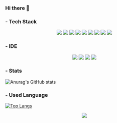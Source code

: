 ### Hi there 👋

### - Tech Stack

<div align="center">
<img src="https://img.shields.io/badge/JAVA-007396?style=for-the-badge&logo=java&logoColor=white">
<img src="https://img.shields.io/badge/mysql-4479A1?style=for-the-badge&logo=mysql&logoColor=white">
<img src="https://img.shields.io/badge/html-E34F26?style=for-the-badge&logo=html5&logoColor=white"> 
<img src="https://img.shields.io/badge/css-1572B6?style=for-the-badge&logo=css3&logoColor=white">
<img src="https://img.shields.io/badge/github-181717?style=for-the-badge&logo=github&logoColor=white">
<img src="https://img.shields.io/badge/aws-232F3E?style=for-the-badge&logo=aws&logoColor=white">
<img src="https://img.shields.io/badge/c-A8B9CC?style=for-the-badge&logo=aws&logoColor=white">
<img src="https://img.shields.io/badge/python-3776AB?style=for-the-badge&logo=aws&logoColor=white">
<img src="https://img.shields.io/badge/node-339933?style=for-the-badge&logo=aws&logoColor=white">
</div>


### - IDE
<div align="center">
 <img src="https://img.shields.io/badge/androidstudio-3DDC84?style=for-the-badge&logo=aws&logoColor=white">
 <img src="https://img.shields.io/badge/visualstudio-5C2D91?style=for-the-badge&logo=aws&logoColor=white">
 <img src="https://img.shields.io/badge/visualstudiocode-007ACC?style=for-the-badge&logo=aws&logoColor=white">
 <img src="https://img.shields.io/badge/eclipseide-2C2255?style=for-the-badge&logo=aws&logoColor=white">
</div>

### - Stats
![Anurag's GitHub stats](https://github-readme-stats.vercel.app/api?username=wnsdn2186&show_icons=true)

### - Used Language 
 [![Top Langs](https://github-readme-stats.vercel.app/api/top-langs/?username=wnsdn2186&layout=compact)](https://github.com/anuraghazra/github-readme-stats)
 
<div align="center">
<a href="https://github.com/wnsdn2186"><img src="https://hits.seeyoufarm.com/api/count/incr/badge.svg?url=https%3A%2F%2Fgithub.com%2Fwnsdn2186&count_bg=%235094F0&title_bg=%235094F0&icon=android.svg&icon_color=%23FFFFFF&title=hits&edge_flat=false"/></a> 
 </div>
 
